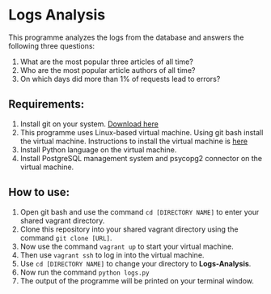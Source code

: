 # Logs Analysis
This programme analyzes the logs from the database and answers the following three questions:
1. What are the most popular three articles of all time?
2. Who are the most popular article authors of all time?
3. On which days did more than 1% of requests lead to errors?

## Requirements:
1. Install git on your system. [Download here](https://git-scm.com/downloads)
2. This programme uses Linux-based virtual machine. Using git bash install the virtual machine. Instructions to install the virtual machine is 
[here](https://www.sitepoint.com/getting-started-vagrant-windows/)
3. Install Python language on the virtual machine.
4. Install PostgreSQL management system and psycopg2 connector on the virtual machine.

## How to use:
1. Open git bash and use the command `cd [DIRECTORY NAME]` to enter your shared vagrant directory.
2. Clone this repository into your shared vagrant directory using the command `git clone [URL]`.
3. Now use the command `vagrant up` to start your virtual machine.
4. Then use `vagrant ssh` to log in into the virtual machine.
5. Use `cd [DIRECTORY NAME]` to change your directory to **Logs-Analysis**.
6. Now run the command `python logs.py`
7. The output of the programme will be printed on your terminal window.
